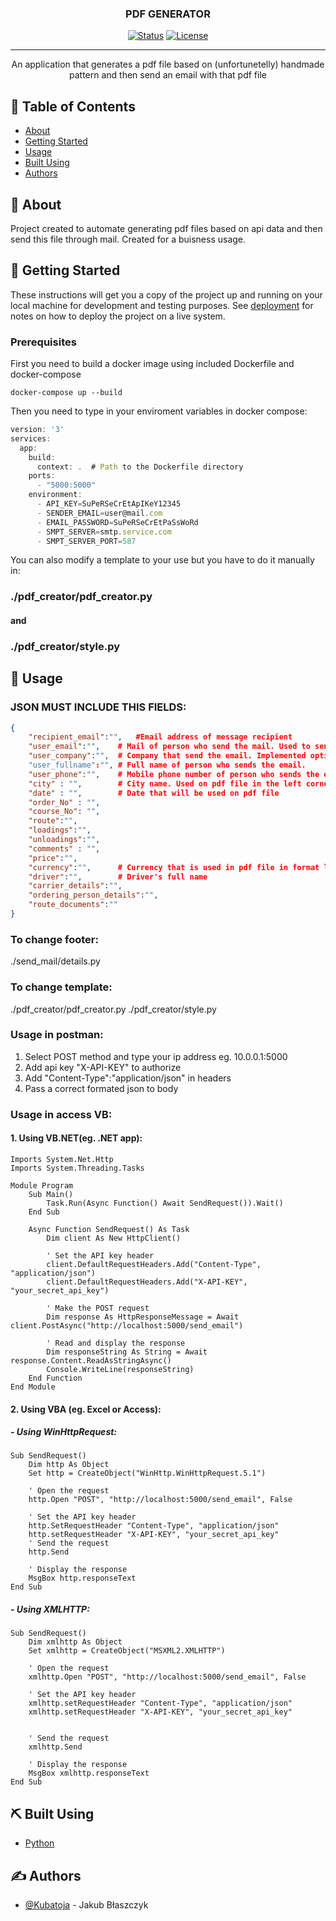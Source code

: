 <h3 align="center">PDF GENERATOR</h3>

<div align="center">

[![Status](https://img.shields.io/badge/status-active-success.svg)]()
[![License](https://img.shields.io/badge/license-MIT-blue.svg)](/LICENSE)

</div>

---

<p align="center"> An application that generates a pdf file based on (unfortunetelly) handmade pattern and then send an email with that pdf file
    <br> 
</p>

## 📝 Table of Contents

- [About](#about)
- [Getting Started](#getting_started)
- [Usage](#usage)
- [Built Using](#built_using)
- [Authors](#authors)
<!-- - [Deployment](#deployment) -->

## 🧐 About <a name = "about"></a>

Project created to automate generating pdf files based on api data and then send this file through mail. Created for a buisness usage.

## 🏁 Getting Started <a name = "getting_started"></a>

These instructions will get you a copy of the project up and running on your local machine for development and testing purposes. See [deployment](#deployment) for notes on how to deploy the project on a live system.

### Prerequisites

First you need to build a docker image using included Dockerfile and docker-compose<br>

```
docker-compose up --build
```

Then you need to type in your enviroment variables in docker compose:

```js
version: '3'
services:
  app:
    build:
      context: .  # Path to the Dockerfile directory
    ports:
      - "5000:5000"
    environment:
      - API_KEY=SuPeRSeCrEtApIKeY12345
      - SENDER_EMAIL=user@mail.com
      - EMAIL_PASSWORD=SuPeRSeCrEtPaSsWoRd
      - SMPT_SERVER=smtp.service.com
      - SMPT_SERVER_PORT=587
```

You can also modify a template to your use but you have to do it manually in:

### ./pdf_creator/pdf_creator.py

#### and

### ./pdf_creator/style.py

<!-- ### Installing

THERE WILL BE A DOCKER INSTALATION INSTRUCTION

Say what the step will be

```
Give the example
```

And repeat

```
until finished
``` -->

## 🎈 Usage <a name="usage"></a>

### JSON MUST INCLUDE THIS FIELDS:

```json
{
    "recipient_email":"",   #Email address of message recipient
    "user_email":"",    # Mail of person who send the mail. Used to send BCC message to sender.
    "user_company":"",  # Company that send the email. Implemented options: 'comapny1/company2'.
    "user_fullname":"", # Full name of person who sends the email.
    "user_phone":"",    # Mobile phone number of person who sends the email.
    "city" : "",        # City name. Used on pdf file in the left corner
    "date" : "",        # Date that will be used on pdf file
    "order_No" : "",
    "course_No": "",
    "route":"",
    "loadings":"",
    "unloadings":"",
    "comments" : "",
    "price":"",
    "currency":"",      # Currency that is used in pdf file in format like "PLN", "EUR".
    "driver":"",        # Driver's full name
    "carrier_details":"",
    "ordering_person_details":"",
    "route_documents":""
}
```

### To change footer:

./send_mail/details.py

### To change template:

./pdf_creator/pdf_creator.py
./pdf_creator/style.py

### Usage in postman:

1. Select POST method and type your ip address eg. 10.0.0.1:5000
2. Add api key "X-API-KEY" to authorize
3. Add "Content-Type":"application/json" in headers
4. Pass a correct formated json to body

### Usage in access VB:

#### 1. Using VB.NET(eg. .NET app):

```VB
Imports System.Net.Http
Imports System.Threading.Tasks

Module Program
    Sub Main()
        Task.Run(Async Function() Await SendRequest()).Wait()
    End Sub

    Async Function SendRequest() As Task
        Dim client As New HttpClient()

        ' Set the API key header
        client.DefaultRequestHeaders.Add("Content-Type", "application/json")
        client.DefaultRequestHeaders.Add("X-API-KEY", "your_secret_api_key")

        ' Make the POST request
        Dim response As HttpResponseMessage = Await client.PostAsync("http://localhost:5000/send_email")

        ' Read and display the response
        Dim responseString As String = Await response.Content.ReadAsStringAsync()
        Console.WriteLine(responseString)
    End Function
End Module
```

#### 2. Using VBA (eg. Excel or Access):

##### - Using WinHttpRequest:

```VB
Sub SendRequest()
    Dim http As Object
    Set http = CreateObject("WinHttp.WinHttpRequest.5.1")

    ' Open the request
    http.Open "POST", "http://localhost:5000/send_email", False

    ' Set the API key header
    http.SetRequestHeader "Content-Type", "application/json"
    http.setRequestHeader "X-API-KEY", "your_secret_api_key"
    ' Send the request
    http.Send

    ' Display the response
    MsgBox http.responseText
End Sub
```

##### - Using XMLHTTP:

```VB
Sub SendRequest()
    Dim xmlhttp As Object
    Set xmlhttp = CreateObject("MSXML2.XMLHTTP")

    ' Open the request
    xmlhttp.Open "POST", "http://localhost:5000/send_email", False

    ' Set the API key header
    xmlhttp.setRequestHeader "Content-Type", "application/json"
    xmlhttp.setRequestHeader "X-API-KEY", "your_secret_api_key"


    ' Send the request
    xmlhttp.Send

    ' Display the response
    MsgBox xmlhttp.responseText
End Sub
```

## ⛏️ Built Using <a name = "built_using"></a>

- [Python](https://www.python.org/)

## ✍️ Authors <a name = "authors"></a>

- [@Kubatoja](https://github.com/Kubatoja) - Jakub Błaszczyk
